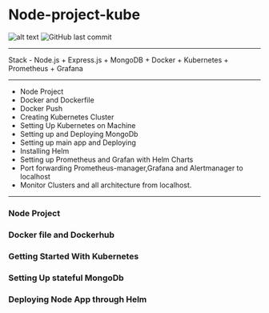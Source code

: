 # Node-project-kube

![alt text](https://img.shields.io/docker/automated/timon02/node-replicas?style=for-the-badge)
![GitHub last commit](https://img.shields.io/github/last-commit/tikam02/Node-project-kube?style=for-the-badge)
*********
Stack - Node.js + Express.js + MongoDB + Docker + Kubernetes + Prometheus + Grafana

*****
- Node Project
- Docker and Dockerfile
- Docker Push
- Creating Kubernetes Cluster
- Setting Up Kubernetes on Machine
- Setting up and Deploying MongoDb
- Setting up main app and Deploying
- Installing Helm 
- Setting up Prometheus and Grafan with Helm  Charts
- Port forwarding Prometheus-manager,Grafana and Alertmanager to localhost
- Monitor Clusters and all architecture from localhost.


*********************

### Node Project 


### Docker file and Dockerhub

### Getting Started With Kubernetes


### Setting Up stateful MongoDb 


### Deploying Node App through Helm





